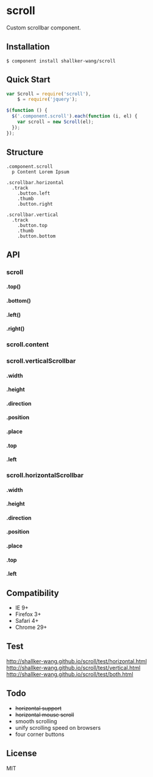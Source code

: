 scroll
==========

Custom scrollbar component.

## Installation
```
$ component install shallker-wang/scroll
```

## Quick Start
```javascript
var Scroll = require('scroll'),
    $ = require('jquery');

$(function () {
  $('.component.scroll').each(function (i, el) {
    var scroll = new Scroll(el);
  });
});
```

## Structure
```jade
.component.scroll
  p Content Lorem Ipsum

.scrollbar.horizontal
  .track
    .button.left
    .thumb
    .button.right

.scrollbar.vertical
  .track
    .button.top
    .thumb
    .button.bottom
```


## API

### scroll

#### .top()

#### .bottom()

#### .left()

#### .right()

### scroll.content

### scroll.verticalScrollbar

#### .width
#### .height
#### .direction
#### .position
#### .place
#### .top
#### .left

### scroll.horizontalScrollbar

#### .width
#### .height
#### .direction
#### .position
#### .place
#### .top
#### .left


## Compatibility
- IE 9+
- Firefox 3+
- Safari 4+
- Chrome 29+


## Test
http://shallker-wang.github.io/scroll/test/horizontal.html   
http://shallker-wang.github.io/scroll/test/vertical.html   
http://shallker-wang.github.io/scroll/test/both.html   


## Todo
- ~~horizontal support~~
- ~~horizontal mouse scroll~~
- smooth scrolling
- unify scrolling speed on browsers
- four corner buttons


## License

  MIT
